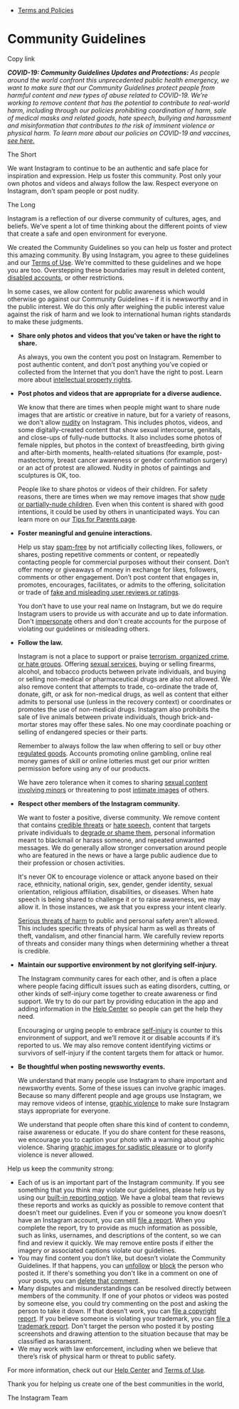 *   [Terms and Policies](https://help.instagram.com/1417489251945243/?helpref=breadcrumb)

Community Guidelines
====================

Copy link

_**COVID-19: Community Guidelines Updates and Protections:** As people around the world confront this unprecedented public health emergency, we want to make sure that our Community Guidelines protect people from harmful content and new types of abuse related to COVID-19. We’re working to remove content that has the potential to contribute to real-world harm, including through our policies prohibiting coordination of harm, sale of medical masks and related goods, hate speech, bullying and harassment and misinformation that contributes to the risk of imminent violence or physical harm. To learn more about our policies on COVID-19 and vaccines, [see here.](https://help.instagram.com/697825587576762?helpref=faq_content)_

The Short

We want Instagram to continue to be an authentic and safe place for inspiration and expression. Help us foster this community. Post only your own photos and videos and always follow the law. Respect everyone on Instagram, don’t spam people or post nudity.

The Long

Instagram is a reflection of our diverse community of cultures, ages, and beliefs. We’ve spent a lot of time thinking about the different points of view that create a safe and open environment for everyone.

We created the Community Guidelines so you can help us foster and protect this amazing community. By using Instagram, you agree to these guidelines and our [Terms of Use](https://www.instagram.com/legal/terms). We’re committed to these guidelines and we hope you are too. Overstepping these boundaries may result in deleted content, [disabled accounts](https://help.instagram.com/366993040048856?helpref=faq_content), or other restrictions.

In some cases, we allow content for public awareness which would otherwise go against our Community Guidelines – if it is newsworthy and in the public interest. We do this only after weighing the public interest value against the risk of harm and we look to international human rights standards to make these judgments.

*   **Share only photos and videos that you’ve taken or have the right to share.**
    
    As always, you own the content you post on Instagram. Remember to post authentic content, and don’t post anything you’ve copied or collected from the Internet that you don’t have the right to post. Learn more about [intellectual property rights](https://help.instagram.com/126382350847838?helpref=faq_content).
    
*   **Post photos and videos that are appropriate for a diverse audience.**
    
    We know that there are times when people might want to share nude images that are artistic or creative in nature, but for a variety of reasons, we don’t allow [nudity](https://l.instagram.com/?u=https%3A%2F%2Fwww.facebook.com%2Fcommunitystandards%2Fadult_nudity_sexual_activity&e=AT369UiZFX0QUta3upZJFp8d2PW6XDEJuGjwevQUX0z0PEO7fsVgh8B1mQVA2A9zO_iS75bzZyKcb-Ma0zWVaW9wxCd2uFUwDENLLNLetyTLOFi1p40FjJK81BA2SvSBoAqGx9lr58c1Z8t85hBMCJmpvPuBE0X-FUdWwA) on Instagram. This includes photos, videos, and some digitally-created content that show sexual intercourse, genitals, and close-ups of fully-nude buttocks. It also includes some photos of female nipples, but photos in the context of breastfeeding, birth giving and after-birth moments, health-related situations (for example, post-mastectomy, breast cancer awareness or gender confirmation surgery) or an act of protest are allowed. Nudity in photos of paintings and sculptures is OK, too.
    
    People like to share photos or videos of their children. For safety reasons, there are times when we may remove images that show [nude or partially-nude children](https://l.instagram.com/?u=https%3A%2F%2Fwww.facebook.com%2Fcommunitystandards%2Fchild_nudity_sexual_exploitation&e=AT369UiZFX0QUta3upZJFp8d2PW6XDEJuGjwevQUX0z0PEO7fsVgh8B1mQVA2A9zO_iS75bzZyKcb-Ma0zWVaW9wxCd2uFUwDENLLNLetyTLOFi1p40FjJK81BA2SvSBoAqGx9lr58c1Z8t85hBMCJmpvPuBE0X-FUdWwA). Even when this content is shared with good intentions, it could be used by others in unanticipated ways. You can learn more on our [Tips for Parents page](https://help.instagram.com/154475974694511/?helpref=faq_content).
    
*   **Foster meaningful and genuine interactions.**
    
    Help us stay [spam-free](https://l.instagram.com/?u=https%3A%2F%2Fwww.facebook.com%2Fcommunitystandards%2Fspam&e=AT369UiZFX0QUta3upZJFp8d2PW6XDEJuGjwevQUX0z0PEO7fsVgh8B1mQVA2A9zO_iS75bzZyKcb-Ma0zWVaW9wxCd2uFUwDENLLNLetyTLOFi1p40FjJK81BA2SvSBoAqGx9lr58c1Z8t85hBMCJmpvPuBE0X-FUdWwA) by not artificially collecting likes, followers, or shares, posting repetitive comments or content, or repeatedly contacting people for commercial purposes without their consent. Don’t offer money or giveaways of money in exchange for likes, followers, comments or other engagement. Don’t post content that engages in, promotes, encourages, facilitates, or admits to the offering, solicitation or trade of [fake and misleading user reviews or ratings](https://l.instagram.com/?u=https%3A%2F%2Fwww.facebook.com%2Fcommunitystandards%2Ffraud_deception&e=AT369UiZFX0QUta3upZJFp8d2PW6XDEJuGjwevQUX0z0PEO7fsVgh8B1mQVA2A9zO_iS75bzZyKcb-Ma0zWVaW9wxCd2uFUwDENLLNLetyTLOFi1p40FjJK81BA2SvSBoAqGx9lr58c1Z8t85hBMCJmpvPuBE0X-FUdWwA).
    
    You don’t have to use your real name on Instagram, but we do require Instagram users to provide us with accurate and up to date information. Don't [impersonate](https://l.instagram.com/?u=https%3A%2F%2Fwww.facebook.com%2Fcommunitystandards%2Fmisrepresentation&e=AT369UiZFX0QUta3upZJFp8d2PW6XDEJuGjwevQUX0z0PEO7fsVgh8B1mQVA2A9zO_iS75bzZyKcb-Ma0zWVaW9wxCd2uFUwDENLLNLetyTLOFi1p40FjJK81BA2SvSBoAqGx9lr58c1Z8t85hBMCJmpvPuBE0X-FUdWwA) others and don't create accounts for the purpose of violating our guidelines or misleading others.
    
*   **Follow the law.**
    
    Instagram is not a place to support or praise [terrorism, organized crime, or hate groups](https://l.instagram.com/?u=https%3A%2F%2Fwww.facebook.com%2Fcommunitystandards%2Fdangerous_individuals_organizations&e=AT369UiZFX0QUta3upZJFp8d2PW6XDEJuGjwevQUX0z0PEO7fsVgh8B1mQVA2A9zO_iS75bzZyKcb-Ma0zWVaW9wxCd2uFUwDENLLNLetyTLOFi1p40FjJK81BA2SvSBoAqGx9lr58c1Z8t85hBMCJmpvPuBE0X-FUdWwA). Offering [sexual services](https://l.instagram.com/?u=https%3A%2F%2Fwww.facebook.com%2Fcommunitystandards%2Fsexual_solicitation&e=AT369UiZFX0QUta3upZJFp8d2PW6XDEJuGjwevQUX0z0PEO7fsVgh8B1mQVA2A9zO_iS75bzZyKcb-Ma0zWVaW9wxCd2uFUwDENLLNLetyTLOFi1p40FjJK81BA2SvSBoAqGx9lr58c1Z8t85hBMCJmpvPuBE0X-FUdWwA), buying or selling firearms, alcohol, and tobacco products between private individuals, and buying or selling non-medical or pharmaceutical drugs are also not allowed. We also remove content that attempts to trade, co-ordinate the trade of, donate, gift, or ask for non-medical drugs, as well as content that either admits to personal use (unless in the recovery context) or coordinates or promotes the use of non-medical drugs. Instagram also prohibits the sale of live animals between private individuals, though brick-and-mortar stores may offer these sales. No one may coordinate poaching or selling of endangered species or their parts.
    
    Remember to always follow the law when offering to sell or buy other [regulated goods](https://l.instagram.com/?u=https%3A%2F%2Fwww.facebook.com%2Fcommunitystandards%2Fregulated_goods&e=AT369UiZFX0QUta3upZJFp8d2PW6XDEJuGjwevQUX0z0PEO7fsVgh8B1mQVA2A9zO_iS75bzZyKcb-Ma0zWVaW9wxCd2uFUwDENLLNLetyTLOFi1p40FjJK81BA2SvSBoAqGx9lr58c1Z8t85hBMCJmpvPuBE0X-FUdWwA). Accounts promoting online gambling, online real money games of skill or online lotteries must get our prior written permission before using any of our products.
    
    We have zero tolerance when it comes to sharing [sexual content involving minors](https://l.instagram.com/?u=https%3A%2F%2Fwww.facebook.com%2Fcommunitystandards%2Fchild_nudity_sexual_exploitation&e=AT369UiZFX0QUta3upZJFp8d2PW6XDEJuGjwevQUX0z0PEO7fsVgh8B1mQVA2A9zO_iS75bzZyKcb-Ma0zWVaW9wxCd2uFUwDENLLNLetyTLOFi1p40FjJK81BA2SvSBoAqGx9lr58c1Z8t85hBMCJmpvPuBE0X-FUdWwA) or threatening to post [intimate images](https://l.instagram.com/?u=https%3A%2F%2Fwww.facebook.com%2Fcommunitystandards%2Fsexual_exploitation_adults&e=AT369UiZFX0QUta3upZJFp8d2PW6XDEJuGjwevQUX0z0PEO7fsVgh8B1mQVA2A9zO_iS75bzZyKcb-Ma0zWVaW9wxCd2uFUwDENLLNLetyTLOFi1p40FjJK81BA2SvSBoAqGx9lr58c1Z8t85hBMCJmpvPuBE0X-FUdWwA) of others.
    
*   **Respect other members of the Instagram community.**
    
    We want to foster a positive, diverse community. We remove content that contains [credible threats](https://l.instagram.com/?u=https%3A%2F%2Fwww.facebook.com%2Fcommunitystandards%2Fcredible_violence&e=AT369UiZFX0QUta3upZJFp8d2PW6XDEJuGjwevQUX0z0PEO7fsVgh8B1mQVA2A9zO_iS75bzZyKcb-Ma0zWVaW9wxCd2uFUwDENLLNLetyTLOFi1p40FjJK81BA2SvSBoAqGx9lr58c1Z8t85hBMCJmpvPuBE0X-FUdWwA) or [hate speech](https://l.instagram.com/?u=https%3A%2F%2Fwww.facebook.com%2Fcommunitystandards%2Fhate_speech&e=AT369UiZFX0QUta3upZJFp8d2PW6XDEJuGjwevQUX0z0PEO7fsVgh8B1mQVA2A9zO_iS75bzZyKcb-Ma0zWVaW9wxCd2uFUwDENLLNLetyTLOFi1p40FjJK81BA2SvSBoAqGx9lr58c1Z8t85hBMCJmpvPuBE0X-FUdWwA), content that targets private individuals to [degrade or shame them](https://l.instagram.com/?u=https%3A%2F%2Fwww.facebook.com%2Fcommunitystandards%2Fbullying&e=AT369UiZFX0QUta3upZJFp8d2PW6XDEJuGjwevQUX0z0PEO7fsVgh8B1mQVA2A9zO_iS75bzZyKcb-Ma0zWVaW9wxCd2uFUwDENLLNLetyTLOFi1p40FjJK81BA2SvSBoAqGx9lr58c1Z8t85hBMCJmpvPuBE0X-FUdWwA), personal information meant to blackmail or harass someone, and repeated unwanted messages. We do generally allow stronger conversation around people who are featured in the news or have a large public audience due to their profession or chosen activities.
    
    It's never OK to encourage violence or attack anyone based on their race, ethnicity, national origin, sex, gender, gender identity, sexual orientation, religious affiliation, disabilities, or diseases. When hate speech is being shared to challenge it or to raise awareness, we may allow it. In those instances, we ask that you express your intent clearly.
    
    [Serious threats of harm](https://l.instagram.com/?u=https%3A%2F%2Fwww.facebook.com%2Fcommunitystandards%2Fcredible_violence&e=AT369UiZFX0QUta3upZJFp8d2PW6XDEJuGjwevQUX0z0PEO7fsVgh8B1mQVA2A9zO_iS75bzZyKcb-Ma0zWVaW9wxCd2uFUwDENLLNLetyTLOFi1p40FjJK81BA2SvSBoAqGx9lr58c1Z8t85hBMCJmpvPuBE0X-FUdWwA) to public and personal safety aren't allowed. This includes specific threats of physical harm as well as threats of theft, vandalism, and other financial harm. We carefully review reports of threats and consider many things when determining whether a threat is credible.
    
*   **Maintain our supportive environment by not glorifying self-injury.**
    
    The Instagram community cares for each other, and is often a place where people facing difficult issues such as eating disorders, cutting, or other kinds of self-injury come together to create awareness or find support. We try to do our part by providing education in the app and adding information in the [Help Center](https://help.instagram.com/) so people can get the help they need.
    
    Encouraging or urging people to embrace [self-injury](https://l.instagram.com/?u=https%3A%2F%2Fwww.facebook.com%2Fcommunitystandards%2Fsuicide_self_injury_violence&e=AT369UiZFX0QUta3upZJFp8d2PW6XDEJuGjwevQUX0z0PEO7fsVgh8B1mQVA2A9zO_iS75bzZyKcb-Ma0zWVaW9wxCd2uFUwDENLLNLetyTLOFi1p40FjJK81BA2SvSBoAqGx9lr58c1Z8t85hBMCJmpvPuBE0X-FUdWwA) is counter to this environment of support, and we’ll remove it or disable accounts if it’s reported to us. We may also remove content identifying victims or survivors of self-injury if the content targets them for attack or humor.
    
*   **Be thoughtful when posting newsworthy events.**
    
    We understand that many people use Instagram to share important and newsworthy events. Some of these issues can involve graphic images. Because so many different people and age groups use Instagram, we may remove videos of intense, [graphic violence](https://l.instagram.com/?u=https%3A%2F%2Fwww.facebook.com%2Fcommunitystandards%2Fgraphic_violence&e=AT369UiZFX0QUta3upZJFp8d2PW6XDEJuGjwevQUX0z0PEO7fsVgh8B1mQVA2A9zO_iS75bzZyKcb-Ma0zWVaW9wxCd2uFUwDENLLNLetyTLOFi1p40FjJK81BA2SvSBoAqGx9lr58c1Z8t85hBMCJmpvPuBE0X-FUdWwA) to make sure Instagram stays appropriate for everyone.
    
    We understand that people often share this kind of content to condemn, raise awareness or educate. If you do share content for these reasons, we encourage you to caption your photo with a warning about graphic violence. Sharing [graphic images for sadistic pleasure](https://l.instagram.com/?u=https%3A%2F%2Fwww.facebook.com%2Fcommunitystandards%2Fcruel_insensitive&e=AT369UiZFX0QUta3upZJFp8d2PW6XDEJuGjwevQUX0z0PEO7fsVgh8B1mQVA2A9zO_iS75bzZyKcb-Ma0zWVaW9wxCd2uFUwDENLLNLetyTLOFi1p40FjJK81BA2SvSBoAqGx9lr58c1Z8t85hBMCJmpvPuBE0X-FUdWwA) or to glorify violence is never allowed.
    

Help us keep the community strong:

*   Each of us is an important part of the Instagram community. If you see something that you think may violate our guidelines, please help us by using our [built-in reporting option](https://help.instagram.com/165828726894770?helpref=faq_content). We have a global team that reviews these reports and works as quickly as possible to remove content that doesn’t meet our guidelines. Even if you or someone you know doesn’t have an Instagram account, you can still [file a report](https://help.instagram.com/contact/383679321740945). When you complete the report, try to provide as much information as possible, such as links, usernames, and descriptions of the content, so we can find and review it quickly. We may remove entire posts if either the imagery or associated captions violate our guidelines.
*   You may find content you don’t like, but doesn’t violate the Community Guidelines. If that happens, you can [unfollow](https://help.instagram.com/286340048138725?helpref=faq_content) or [block](https://help.instagram.com/426700567389543/?helpref=faq_content) the person who posted it. If there's something you don't like in a comment on one of your posts, you can [delete that comment](https://help.instagram.com/289098941190483?helpref=faq_content).
*   Many disputes and misunderstandings can be resolved directly between members of the community. If one of your photos or videos was posted by someone else, you could try commenting on the post and asking the person to take it down. If that doesn’t work, you can [file a copyright report](https://help.instagram.com/126382350847838?helpref=faq_content). If you believe someone is violating your trademark, you can [file a trademark report](https://help.instagram.com/222826637847963?helpref=faq_content). Don't target the person who posted it by posting screenshots and drawing attention to the situation because that may be classified as harassment.
*   We may work with law enforcement, including when we believe that there’s risk of physical harm or threat to public safety.

For more information, check out our [Help Center](https://help.instagram.com/) and [Terms of Use](https://l.instagram.com/?u=http%3A%2F%2Finstagram.com%2Flegal%2Fterms%2F%23&e=AT369UiZFX0QUta3upZJFp8d2PW6XDEJuGjwevQUX0z0PEO7fsVgh8B1mQVA2A9zO_iS75bzZyKcb-Ma0zWVaW9wxCd2uFUwDENLLNLetyTLOFi1p40FjJK81BA2SvSBoAqGx9lr58c1Z8t85hBMCJmpvPuBE0X-FUdWwA).

Thank you for helping us create one of the best communities in the world,

The Instagram Team